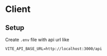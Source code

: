 # Client

## Setup

Create `.env` file with api url like

```
VITE_API_BASE_URL=http://localhost:3000/api
```